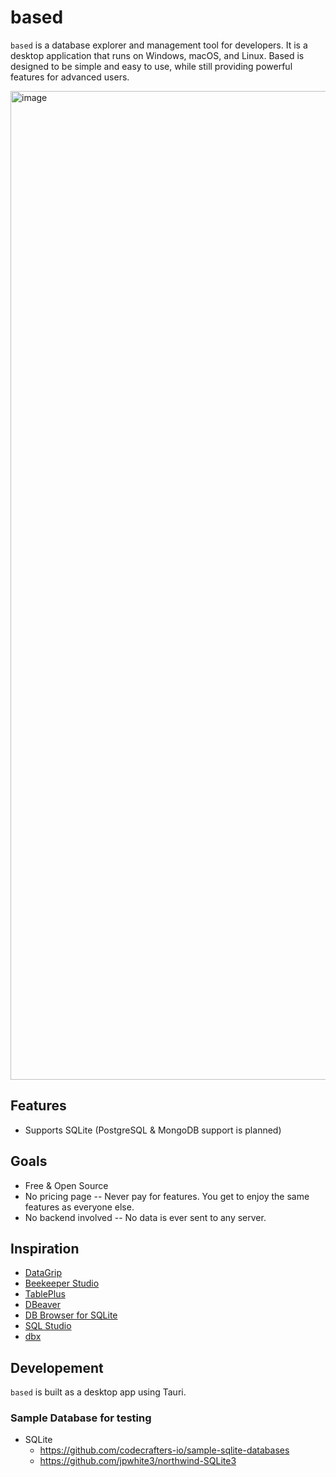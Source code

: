 # based

`based` is a database explorer and management tool for developers. It is a desktop application that runs on Windows, macOS, and Linux. Based is designed to be simple and easy to use, while still providing powerful features for advanced users.

<img width="1582" alt="image" src="https://github.com/user-attachments/assets/2844a8f6-ec55-4daf-a6aa-a56026ce28a8" />

## Features
- Supports SQLite (PostgreSQL & MongoDB support is planned)
 
## Goals
- Free & Open Source
- No pricing page -- Never pay for features. You get to enjoy the same features as everyone else.
- No backend involved -- No data is ever sent to any server.
 
## Inspiration
- [DataGrip](https://www.jetbrains.com/datagrip/)
- [Beekeeper Studio](https://www.beekeeperstudio.io/)
- [TablePlus](https://tableplus.com/)
- [DBeaver](https://dbeaver.io/)
- [DB Browser for SQLite](https://sqlitebrowser.org/)
- [SQL Studio](https://www.sql.studio/)
- [dbx](https://getdbx.com/)

## Developement

`based` is built as a desktop app using Tauri.

### Sample Database for testing
- SQLite
    - https://github.com/codecrafters-io/sample-sqlite-databases
    - https://github.com/jpwhite3/northwind-SQLite3
